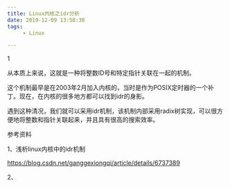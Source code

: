 ```yaml
---
title: Linux内核之idr分析
date: 2019-12-09 13:58:38
tags:
	 - Linux

---
```


1

从本质上来说，这就是一种将整数ID号和特定指针关联在一起的机制。

这个机制最早是在2003年2月加入内核的，当时是作为POSIX定时器的一个补丁。现在，在内核的很多地方都可以找到idr的身影。

遇到这种清况，我们就可以采用idr机制，该机制内部采用radix树实现，可以很方便地将整数和指针关联起来，并且具有很高的搜索效率。



参考资料

1、浅析linux内核中的idr机制

https://blog.csdn.net/ganggexiongqi/article/details/6737389

2、

